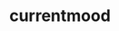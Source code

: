 ---
ee_id: '4351'
site: '1'
type: '2'
url: 2016-110-currentmood
title: currentmood
year: '2016'
display_year: '2016'
medium: Audio file
dims:
pitch:
ps:
live_url: https://soundcloud.com/coryarcangel/currentmood
related:
youtube:
related_code:
imgs: currentmood-2016-110-database-ih--w0kq.jpg
subheading: "(Audio)"
download:
add_credit:
add_credits:
commission:
layout: things-i-made
---